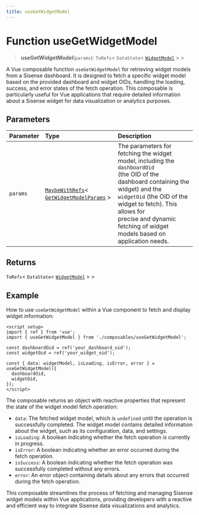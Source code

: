 ```yaml
---
title: useGetWidgetModel
---
```


# Function useGetWidgetModel <Badge type="fusionEmbed" text="Fusion Embed" />

> **useGetWidgetModel**(`params`): `ToRefs`\< `DataState`\< [`WidgetModel`](class.WidgetModel.md) \> \>

A Vue composable function `useGetWidgetModel` for retrieving widget models from a Sisense dashboard.
It is designed to fetch a specific widget model based on the provided dashboard and widget OIDs, handling the loading,
success, and error states of the fetch operation. This composable is particularly useful for Vue applications that
require detailed information about a Sisense widget for data visualization or analytics purposes.

## Parameters

| Parameter | Type | Description |
| :------ | :------ | :------ |
| `params` | [`MaybeWithRefs`](../type-aliases/type-alias.MaybeWithRefs.md)\< [`GetWidgetModelParams`](../interfaces/interface.GetWidgetModelParams.md) \> | The parameters for fetching the widget model, including the `dashboardOid`<br />(the OID of the dashboard containing the widget) and the `widgetOid` (the OID of the widget to fetch). This allows for<br />precise and dynamic fetching of widget models based on application needs. |

## Returns

`ToRefs`\< `DataState`\< [`WidgetModel`](class.WidgetModel.md) \> \>

## Example

How to use `useGetWidgetModel` within a Vue component to fetch and display widget information:
```vue
<script setup>
import { ref } from 'vue';
import { useGetWidgetModel } from './composables/useGetWidgetModel';

const dashboardOid = ref('your_dashboard_oid');
const widgetOid = ref('your_widget_oid');

const { data: widgetModel, isLoading, isError, error } = useGetWidgetModel({
  dashboardOid,
  widgetOid,
});
</script>
```

The composable returns an object with reactive properties that represent the state of the widget model fetch operation:
- `data`: The fetched widget model, which is `undefined` until the operation is successfully completed. The widget model
  contains detailed information about the widget, such as its configuration, data, and settings.
- `isLoading`: A boolean indicating whether the fetch operation is currently in progress.
- `isError`: A boolean indicating whether an error occurred during the fetch operation.
- `isSuccess`: A boolean indicating whether the fetch operation was successfully completed without any errors.
- `error`: An error object containing details about any errors that occurred during the fetch operation.

This composable streamlines the process of fetching and managing Sisense widget models within Vue applications, providing
developers with a reactive and efficient way to integrate Sisense data visualizations and analytics.

